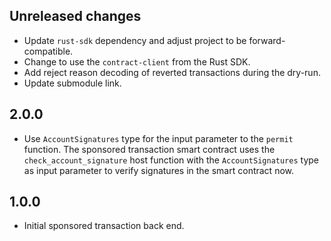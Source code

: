 ## Unreleased changes

- Update `rust-sdk` dependency and adjust project to be forward-compatible.
- Change to use the `contract-client` from the Rust SDK.
- Add reject reason decoding of reverted transactions during the dry-run.
- Update submodule link.

## 2.0.0

- Use `AccountSignatures` type for the input parameter to the `permit` function. The sponsored transaction smart contract uses the `check_account_signature` host function with the `AccountSignatures` type as input parameter to verify signatures in the smart contract now.

## 1.0.0

- Initial sponsored transaction back end.
